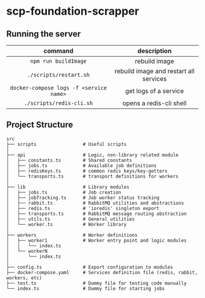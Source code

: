 # scp-foundation-scrapper

## Running the server

|                 command                 |              description               |
| :-------------------------------------: | :------------------------------------: |
|          `npm run buildImage`           |             rebuild image              |
|         `./scripts/restart.sh`          | rebuild image and restart all services |
| `docker-compose logs -f <service name>` |         get logs of a service          |
|        `./scripts/redis-cli.sh`         |        opens a redis-cli shell         |

## Project Structure

    src
    ├── scripts                 # Useful scripts
    │
    ├── api                     # Logic, non-library related module
    │   ├── constants.ts        # Shared constants
    │   ├── jobs.ts             # Available job definitions
    │   ├── redisKeys.ts        # common redis keys/key-getters
    │   └── transports.ts       # transport definitions for workers
    │
    ├── lib                     # Library modules
    │   ├── jobs.ts             # Job creation
    │   ├── jobTracking.ts      # Job worker status tracking
    │   ├── rabbit.ts           # RabbitMQ utilities and abstractions
    │   ├── redis.ts            # 'ioredis' singleton export
    │   ├── transports.ts       # RabbitMQ message routing abstraction
    │   ├── utils.ts            # General utilities
    │   └── worker.ts           # Worker library
    │
    ├── workers                 # Worker definitions
    │   ├── worker1             # Worker entry point and logic modules
    │   │   └── index.ts
    │   └── workerN
    │       └── index.ts
    │
    ├── config.ts               # Export configuration to modules
    ├── docker-compose.yaml     # Services definition file (redis, rabbit, workers, etc)
    ├── test.ts                 # Dummy file for testing code manually
    └── index.ts                # Dummy file for starting jobs
